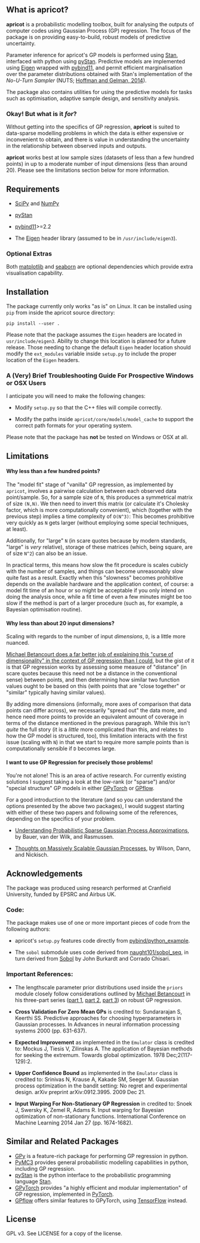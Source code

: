 ## What is apricot?

**apricot** is a probabilistic modelling toolbox, 
built for analysing the outputs of computer codes 
using Gaussian Process (GP) regression. The focus 
of the package is on providing easy-to-build, robust
models of predictive uncertainty. 

Parameter inference for apricot's GP models is 
performed using [Stan](https://mc-stan.org/), 
interfaced with python using 
[pyStan](https://github.com/stan-dev/pystan). 
Predictive models are implemented using 
[Eigen](http://eigen.tuxfamily.org/index.php?title=Main_Page)
wrapped with [pybind11](https://github.com/pybind/pybind11),
and permit efficient marginalisation over the parameter 
distributions obtained with Stan's implementation of the
*No-U-Turn Sampler* (NUTS; 
[Hoffman and Gelman, 2014](www.jmlr.org/papers/volume15/hoffman14a/hoffman14a.pdf)).

The package also contains utilities for using the 
predictive models for tasks such as optimisation, 
adaptive sample design, and sensitivity analysis.

### Okay! But what is it *for*?

Without getting into the specifics of GP regression, 
**apricot** is suited to data-sparse modelling problems
in which the data is either expensive or inconvenient 
to obtain, and there is value in understanding the 
uncertainty in the relationship between observed 
inputs and outputs.

**apricot** works best at low sample sizes 
(datasets of less than a few hundred points) 
in up to a moderate number of input dimensions 
(less than around 20). Please see the limitations section below for more information.

## Requirements
* [SciPy](https://github.com/scipy/scipy) and [NumPy](https://github.com/numpy/numpy)

* [pyStan](https://github.com/stan-dev/pystan)

* [pybind11](https://github.com/pybind/pybind11)>=2.2

* The [Eigen](http://eigen.tuxfamily.org/index.php?title=Main_Page) header
  library (assumed to be in `/usr/include/eigen3`).

### Optional Extras

Both [matplotlib](https://github.com/matplotlib/matplotlib) 
and [seaborn](https://github.com/mwaskom/seaborn) are optional
dependencies which provide extra visualisation capability.

## Installation

The package currently only works "as is" on Linux. It can be installed using `pip` from inside the apricot source directory:

`pip install --user .`

Please note that the package assumes the `Eigen` headers are located in `usr/include/eigen3`. Ability to change this location is planned for a future release. Those needing to change the default `Eigen` header location should modify the `ext_modules` variable inside `setup.py` to include the proper location of the `Eigen` headers.

### A (Very) Brief Troubleshooting Guide For Prospective Windows or OSX Users

I anticipate you will need to make the following changes:

* Modify `setup.py` so that the C++ files will compile correctly.

* Modify the paths inside  `apricot/core/models/model_cache` to support the correct path formats for your operating system.

Please note that the package has **not** be tested on Windows or OSX at all.

## Limitations

#### Why less than a few hundred points?

The "model fit" stage of "vanilla" GP regression, as implemented by `apricot`, involves 
a pairwise calculation between each observed data point/sample. So, for a sample size of `N`, this produces a symmetrical matrix of size `(N,N)`.
We then need to invert this matrix (or calculate it's Cholesky factor, which is more computationally convenient), which (together with the previous step)
implies a time complexity of `O(N^3)`: This becomes prohibitive very quickly as `N` gets larger (without employing some special techniques, at least).

Additionally, for "large" `N` (in scare quotes because by modern standards, "large" is *very* relative), 
storage of these matrices (which, being square, are of size `N^2`) can also be an issue.

In practical terms, this means how slow the fit procedure is scales cubicly with the number of samples, 
and things can become unreasonably slow quite fast as a result. 
Exactly when this "slowness" becomes prohibitive depends on the available hardware and the application context, of course:
a model fit time of an hour or so might be acceptable if you only intend on doing the analysis once, while
a fit time of even a few minutes might be too slow if the method is part of a larger procedure (such as, for example, a Bayesian optimisation routine).

#### Why less than about 20 input dimensions?

Scaling with regards to the number of input *dimensions*, `D`, is a little more nuanced.

[Michael Betancourt does a far better job of explaining this "curse of dimensionality" in the context of GP regression than I could](https://betanalpha.github.io/assets/case_studies/gp_part3/part3.html#6_the_inevitable_curse_of_dimensionality), but the gist of it is that GP regression works by assessing some measure of "distance" (in scare quotes because this need not be a distance in the conventional sense) between points, and then determining how similar two function values ought to be based on this (with points that are "close together" or "similar" typically having similar values). 

By adding more dimensions (informally, more axes of comparison that data points can differ across), we necessarily "spread out" the data more, and hence need more points to provide an equivalent amount of coverage in terms of the distance mentioned in the previous paragraph. While this isn't *quite* the full story (it is a *little* more complicated than this, and relates to how the GP model is structured, too), this limitation interacts with the first issue (scaling with `N`) in that we start to require more sample points than is computationally sensible if `D` becomes large.

#### I want to use GP Regression for precisely those problems!

You're not alone! This is an area of active research. For currently existing solutions I suggest taking a look at the low-rank (or "sparse") and/or "special structure" GP models in either [GPyTorch](https://gpytorch.ai/) or [GPflow](https://github.com/GPflow/GPflow).

For a good introduction to the literature (and so you can understand the options presented by the above two packages), 
I would suggest starting with either of these two papers and following some of the references, depending on the specifics of your problem.

* [Understanding Probabilistic Sparse Gaussian Process Approximations](https://papers.nips.cc/paper/6477-understanding-probabilistic-sparse-gaussian-process-approximations.pdf), by Bauer, van der Wilk, and Rasmussen. 

* [Thoughts on Massively Scalable Gaussian Processes](https://arxiv.org/pdf/1511.01870.pdf), by Wilson, Dann, and Nickisch. 

## Acknowledgements

The package was produced using research performed at Cranfield University, funded by EPSRC and Airbus UK.

### Code:

The package makes use of one or more important pieces of code from the following authors:

* apricot's `setup.py` features code directly from [pybind/python\_example](https://github.com/pybind/python_example).

* The `sobol` submodule uses code derived from [naught101/sobol\_seq](https://github.com/naught101/sobol_seq), in turn
derived from [Sobol](https://people.sc.fsu.edu/~jburkardt/py_src/sobol/sobol.html) by John Burkardt and Corrado Chisari.

### Important References:

* The lengthscale parameter prior distributions used inside the `priors` module closely follow considerations outlined by [Michael Betancourt](https://betanalpha.github.io/) in his three-part series ([part 1](https://betanalpha.github.io/assets/case_studies/gp_part1/part1.html), [part 2](https://betanalpha.github.io/assets/case_studies/gp_part2/part2.html), [part 3](https://betanalpha.github.io/assets/case_studies/gp_part3/part3.html)) on robust GP regression.

* **Cross Validation For Zero Mean GPs** is credited to: Sundararajan S, Keerthi SS. Predictive approaches for choosing hyperparameters in Gaussian processes. In Advances in neural information processing systems 2000 (pp. 631-637).

* **Expected Improvement** as implemented in the `Emulator` class is credited to: Mockus J, Tiesis V, Zilinskas A. The application of Bayesian methods for seeking the extremum. Towards global optimization. 1978 Dec;2(117-129):2.

* **Upper Confidence Bound** as implemented in the `Emulator` class is credited to: Srinivas N, Krause A, Kakade SM, Seeger M. Gaussian process optimization in the bandit setting: No regret and experimental design. arXiv preprint arXiv:0912.3995. 2009 Dec 21.

* **Input Warping For Non-Stationary GP Regression** in credited to: Snoek J, Swersky K, Zemel R, Adams R. Input warping for Bayesian optimization of non-stationary functions. International Conference on Machine Learning 2014 Jan 27 (pp. 1674-1682).

## Similar and Related Packages

* [GPy](https://github.com/SheffieldML/GPy) is a feature-rich package for performing GP regression in python.
* [PyMC3](https://github.com/pymc-devs/pymc3) provides general probabilistic modelling capabilities in python, including GP regression.
* [pyStan](https://github.com/stan-dev/pystan) is the python interface to the probabilistic programming language [Stan](https://mc-stan.org/).
* [GPyTorch](https://gpytorch.ai/) provides "a highly efficient and modular implementation" of GP regression, implemented in [PyTorch](https://pytorch.org/).
* [GPflow](https://github.com/GPflow/GPflow) offers similar features to GPyTorch, using [TensorFlow](https://tensorflow.org/) instead.


## License

GPL v3. See LICENSE for a copy of the license. 
